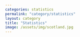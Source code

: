 ```yaml
---
categories: statistics
permalink: "category/statistics"
layout: category
title: "Statistics"
image: /assets/img/scotland.jpg
---
```

